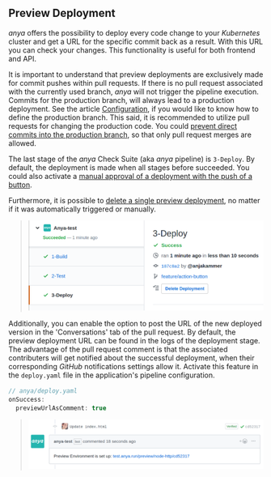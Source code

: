 ## Preview Deployment

_anya_ offers the possibility to deploy every code change to your _Kubernetes_ cluster and get a URL for the specific commit back as a result. With this URL you can check your changes. This functionality is useful for both frontend and API.

It is important to understand that preview deployments are exclusively made for commit pushes within pull requests. If there is no pull request associated with the currently used branch, _anya_ will not trigger the pipeline execution.
Commits for the production branch, will always lead to a production deployment. See the article [Configuration](../configuration.md), if you would like to know how to define the production branch.
This said, it is recommended to utilize pull requests for changing the production code. You could [prevent direct commits into the production branch](https://help.github.com/en/articles/enabling-branch-restrictions), so that only pull request merges are allowed.

The last stage of the _anya_ Check Suite (aka _anya_ pipeline) is `3-Deploy`. By default, the  deployment is made when all stages before succeeded. You could also activate a [manual approval of a deployment with the push of a button](manual-deployment.md).

Furthermore, it is possible to [delete a single preview deployment](delete-deployment.md), no matter if it was automatically triggered or manually.

> ![deploy stage](../img/delete-deployment-button.png)

Additionally, you can enable the option to post the URL of the new deployed version in the 'Conversations' tab of the pull request. By default, the preview deployment URL can be found in the logs of the deployment stage. The advantage of the pull request comment is that the associated contributers will get notified about the successful deployment, when their corresponding _GitHub_ notifications settings allow it.
Activate this feature in the `deploy.yaml` file in the application's pipeline configuration. 

```javascript
// anya/deploy.yaml
onSuccess:
  previewUrlAsComment: true
```

> ![pr comment for the preview deployment url](../img/preview-deployment-comment.png)

